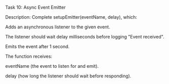 Task 10: Async Event Emitter

Description:
Complete setupEmitter(eventName, delay), which:

Adds an asynchronous listener to the given event.

The listener should wait delay milliseconds before logging "Event received".

Emits the event after 1 second.

The function receives:

eventName (the event to listen for and emit).

delay (how long the listener should wait before responding).
